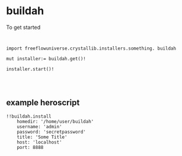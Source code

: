 # buildah



To get started

```vlang


import freeflowuniverse.crystallib.installers.something. buildah

mut installer:= buildah.get()!

installer.start()!




```

## example heroscript

```hero
!!buildah.install
    homedir: '/home/user/buildah'
    username: 'admin'
    password: 'secretpassword'
    title: 'Some Title'
    host: 'localhost'
    port: 8888

```


